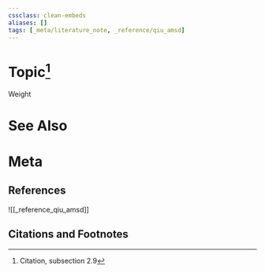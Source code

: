 ```yaml
---
cssclass: clean-embeds
aliases: []
tags: [_meta/literature_note, _reference/qiu_amsd]
---
```

# Topic[^1]
Weight

# See Also

# Meta
## References
![[_reference_qiu_amsd]]


## Citations and Footnotes
[^1]: Citation, subsection 2.9